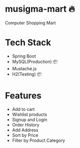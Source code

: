 # musigma-mart 🔥
Computer Shopping Mart

# Tech Stack

* Spring Boot
* MySQL(Production) 📦
* Mustache.js
* H2(Testing) 📦


# Features

* Add to cart
* Wishlist products
* Signup and Login
* Order History
* Add Address
* Sort by Price
* Filter by Product Category

